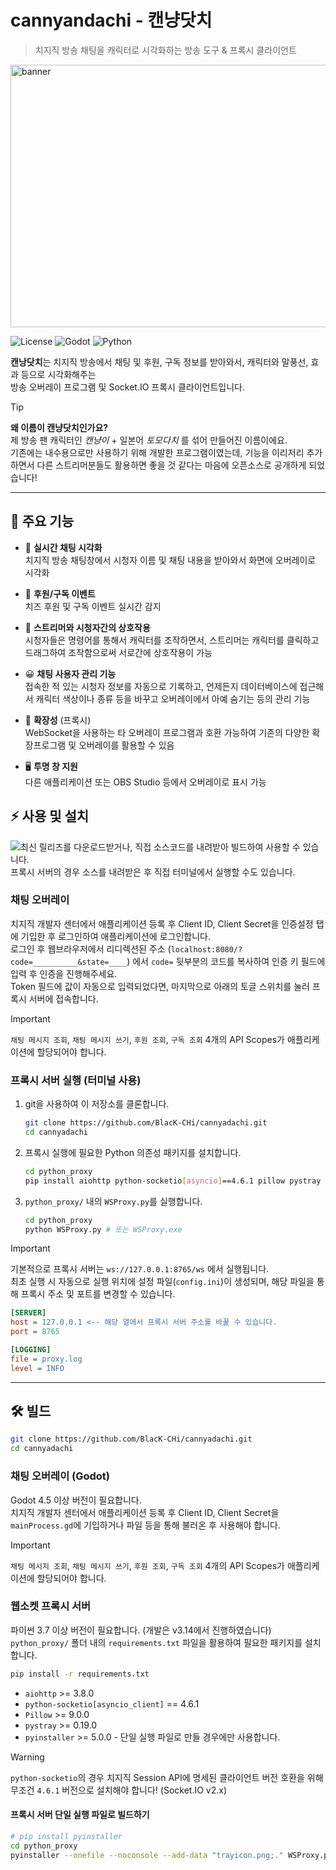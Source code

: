 # cannyandachi - 캔냥닷치

> 치지직 방송 채팅을 캐릭터로 시각화하는 방송 도구 & 프록시 클라이언트
<img width="1280" height="420" alt="banner" src="https://github.com/user-attachments/assets/d4001b10-ff67-4bad-9d01-d0447159f601" />

![License](https://img.shields.io/badge/license-MIT-blue.svg) ![Godot](https://img.shields.io/badge/Godot-4.5-blue.svg) ![Python](https://img.shields.io/badge/Python-3.7+-blue.svg)

**캔낭닷치**는 치지직 방송에서 채팅 및 후원, 구독 정보를 받아와서, 캐릭터와 말풍선, 효과 등으로 시각화해주는
<br>방송 오버레이 프로그램 및 Socket.IO 프록시 클라이언트입니다.


> [!TIP] 
> **왜 이름이 캔냥닷치인가요?**
> <br>제 방송 팬 캐릭터인 *캔냥이* + 일본어 *토모다치* 를 섞어 만들어진 이름이에요.
> <br>기존에는 내수용으로만 사용하기 위해 개발한 프로그램이였는데, 기능을 이리저리 추가하면서 다른 스트리머분들도 활용하면 좋을 것 같다는 마음에 오픈소스로 공개하게 되었습니다!


---

## 🧩 주요 기능

- 💬 **실시간 채팅 시각화**
<br> 치지직 방송 채팅창에서 시청자 이름 및 채팅 내용을 받아와서 화면에 오버레이로 시각화

- 🎁 **후원/구독 이벤트**
<br> 치즈 후원 및 구독 이벤트 실시간 감지

- 👏 **스트리머와 시청자간의 상호작용**
<br> 시청자들은 명령어를 통해서 캐릭터를 조작하면서, 스트리머는 캐릭터를 클릭하고 드래그하여 조작함으로써 서로간에 상호작용이 가능

- 😀 **채팅 사용자 관리 기능**
<br> 접속한 적 있는 시청자 정보를 자동으로 기록하고, 언제든지 데이터베이스에 접근해서 캐릭터 색상이나 종류 등을 바꾸고 오버레이에서 아예 숨기는 등의 관리 기능

- 🧩 **확장성** (프록시)
<br> WebSocket을 사용하는 타 오버레이 프로그램과 호환 가능하여 기존의 다양한 확장프로그램 및 오버레이를 활용할 수 있음

- 🖥️ **투명 창 지원**
<br> 다른 애플리케이션 또는 OBS Studio 등에서 오버레이로 표시 가능


## ⚡ 사용 및 설치

![최신 릴리즈](https://github.com/BlacK-CHi/cannyadachi/releases/)를 다운로드받거나, 직접 소스코드를 내려받아 빌드하여 사용할 수 있습니다.
<br>프록시 서버의 경우 소스를 내려받은 후 직접 터미널에서 실행할 수도 있습니다.

### 채팅 오버레이
치지직 개발자 센터에서 애플리케이션 등록 후 Client ID, Client Secret을 인증설정 탭에 기입한 후 로그인하여 애플리케이션에 로그인합니다.
<br>로그인 후 웹브라우저에서 리디렉션된 주소 (``localhost:8080/?code=__________&state=____``) 에서 ``code=`` 뒷부분의 코드를 복사하여 인증 키 필드에 입력 후 인증을 진행해주세요.
<br>Token 필드에 값이 자동으로 입력되었다면, 마지막으로 아래의 토글 스위치를 눌러 프록시 서버에 접속합니다.
> [!IMPORTANT]
> ``채팅 메시지 조회``, ``채팅 메시지 쓰기``, ``후원 조회``, ``구독 조회`` 4개의 API Scopes가 애플리케이션에 할당되어야 합니다.


### 프록시 서버 실행 (터미널 사용)

1. git을 사용하여 이 저장소를 클론합니다.
   ```bash
   git clone https://github.com/BlacK-CHi/cannyadachi.git
   cd cannyadachi
   ```

2. 프록시 실행에 필요한 Python 의존성 패키지를 설치합니다.
   ```bash
   cd python_proxy
   pip install aiohttp python-socketio[asyncio]==4.6.1 pillow pystray
   ```

3. ``python_proxy/`` 내의 ``WSProxy.py``를 실행합니다.
   ```bash
   cd python_proxy
   python WSProxy.py # 또는 WSProxy.exe
   ```

> [!IMPORTANT]
> 기본적으로 프록시 서버는 ``ws://127.0.0.1:8765/ws`` 에서 실행됩니다.
> <br>최초 실행 시 자동으로 실행 위치에 설정 파일(``config.ini``)이 생성되며, 해당 파일을 통해 프록시 주소 및 포트를 변경할 수 있습니다.

  ```ini
  [SERVER]
  host = 127.0.0.1 <-- 해당 열에서 프록시 서버 주소를 바꿀 수 있습니다.
  port = 8765

  [LOGGING]
  file = proxy.log
  level = INFO
  ```

---

## 🛠️ 빌드
 ```bash
 git clone https://github.com/BlacK-CHi/cannyadachi.git
 cd cannyadachi
 ```
### 채팅 오버레이 (Godot)
Godot 4.5 이상 버전이 필요합니다.
<br>치지직 개발자 센터에서 애플리케이션 등록 후 Client ID, Client Secret을 ``mainProcess.gd``에 기입하거나 파일 등을 통해 불러온 후 사용해야 합니다.

> [!IMPORTANT]
> ``채팅 메시지 조회``, ``채팅 메시지 쓰기``, ``후원 조회``, ``구독 조회`` 4개의 API Scopes가 애플리케이션에 할당되어야 합니다.


### 웹소켓 프록시 서버
파이썬 3.7 이상 버전이 필요합니다. (개발은 v3.14에서 진행하였습니다)
<br>``python_proxy/`` 폴더 내의 ``requirements.txt`` 파일을 활용하여 필요한 패키지를 설치합니다.
```bash
pip install -r requirements.txt
```
- ``aiohttp`` >= 3.8.0
- `python-socketio[asyncio_client]` == 4.6.1
- `Pillow` >= 9.0.0
- `pystray` >= 0.19.0
- `pyinstaller` >= 5.0.0 - 단일 실행 파일로 만들 경우에만 사용합니다.

>[!WARNING]
>``python-socketio``의 경우 치지직 Session API에 명세된 클라이언트 버전 호환을 위해 무조건 ``4.6.1`` 버전으로 설치해야 합니다! (Socket.IO v2.x)

#### 프록시 서버 단일 실행 파일로 빌드하기
```bash
# pip install pyinstaller
cd python_proxy
pyinstaller --onefile --noconsole --add-data "trayicon.png;." WSProxy.py
```
